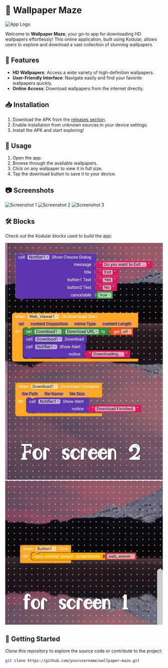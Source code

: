 # 🌌 Wallpaper Maze

![App Logo](path-to-your-logo)

Welcome to **Wallpaper Maze**, your go-to app for downloading HD wallpapers effortlessly! This online application, built using Kodular, allows users to explore and download a vast collection of stunning wallpapers.

## 📸 Features

- **HD Wallpapers**: Access a wide variety of high-definition wallpapers.
- **User-Friendly Interface**: Navigate easily and find your favorite wallpapers quickly.
- **Online Access**: Download wallpapers from the internet directly.

## 📥 Installation

1. Download the APK from the [releases section](link-to-releases).
2. Enable installation from unknown sources in your device settings.
3. Install the APK and start exploring!

## 🔧 Usage

1. Open the app.
2. Browse through the available wallpapers.
3. Click on any wallpaper to view it in full size.
4. Tap the download button to save it to your device.

## 📷 Screenshots

![Screenshot 1](path-to-screenshot1)
![Screenshot 2](path-to-screenshot2)
![Screenshot 3](path-to-screenshot3)

## 🛠️ Blocks

Check out the Kodular blocks used to build the app:

![Blocks Image](https://raw.githubusercontent.com/shibbux/Wallpaper_maze/refs/heads/main/Screenshot_2024-10-21-12-19-05-799_com.android.chrome-edit.jpg)
![Blocks Image](https://raw.githubusercontent.com/shibbux/Wallpaper_maze/refs/heads/main/Screenshot_2024-10-21-12-14-12-877_com.android.chrome-edit.jpg)

## 🚀 Getting Started

Clone this repository to explore the source code or contribute to the project:

```bash
git clone https://github.com/yourusername/wallpaper-maze.git
